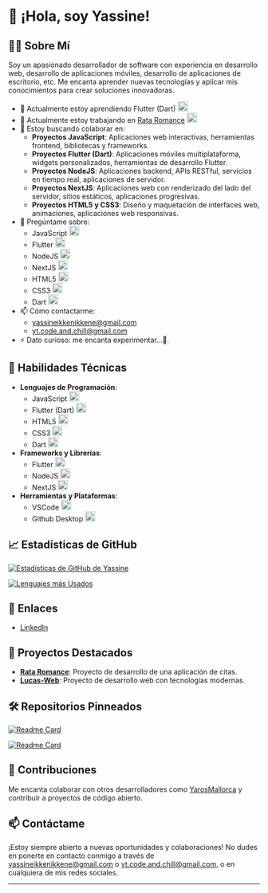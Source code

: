 # 👋 ¡Hola, soy Yassine!

## 🧑‍💻 Sobre Mí
Soy un apasionado desarrollador de software con experiencia en desarrollo web, desarrollo de aplicaciones móviles, desarrollo de aplicaciones de escritorio, etc. Me encanta aprender nuevas tecnologías y aplicar mis conocimientos para crear soluciones innovadoras.

- 🌱 Actualmente estoy aprendiendo Flutter (Dart) <img src="https://img.icons8.com/color/48/000000/flutter.png" width="20"/>
- 🔭 Actualmente estoy trabajando en [Rata Romance](https://github.com/code-and-relax/rata_romance) <img src="https://img.icons8.com/color/48/000000/github.png" width="20"/>
- 👯 Estoy buscando colaborar en:
  - **Proyectos JavaScript**: Aplicaciones web interactivas, herramientas frontend, bibliotecas y frameworks.
  - **Proyectos Flutter (Dart)**: Aplicaciones móviles multiplataforma, widgets personalizados, herramientas de desarrollo Flutter.
  - **Proyectos NodeJS**: Aplicaciones backend, APIs RESTful, servicios en tiempo real, aplicaciones de servidor.
  - **Proyectos NextJS**: Aplicaciones web con renderizado del lado del servidor, sitios estáticos, aplicaciones progresivas.
  - **Proyectos HTML5 y CSS3**: Diseño y maquetación de interfaces web, animaciones, aplicaciones web responsivas.
- 💬 Pregúntame sobre:
  - JavaScript <img src="https://img.icons8.com/color/48/000000/javascript.png" width="20"/>
  - Flutter <img src="https://img.icons8.com/color/48/000000/flutter.png" width="20"/>
  - NodeJS <img src="https://img.icons8.com/color/48/000000/nodejs.png" width="20"/>
  - NextJS <img src="https://img.icons8.com/color/48/000000/nextjs.png" width="20"/>
  - HTML5 <img src="https://img.icons8.com/color/48/000000/html-5.png" width="20"/>
  - CSS3 <img src="https://img.icons8.com/color/48/000000/css3.png" width="20"/>
  - Dart <img src="https://img.icons8.com/color/48/000000/dart.png" width="20"/>
- 📫 Cómo contactarme: 
  - [yassineikkenikkene@gmail.com](mailto:yassineikkenikkene@gmail.com)
  - [yt.code.and.chill@gmail.com](mailto:yt.code.and.chill@gmail.com)
- ⚡ Dato curioso: me encanta experimentar...🫣.

## 🚀 Habilidades Técnicas
- **Lenguajes de Programación**:
  - JavaScript <img src="https://img.icons8.com/color/48/000000/javascript.png" width="20"/>
  - Flutter (Dart) <img src="https://img.icons8.com/color/48/000000/flutter.png" width="20"/>
  - HTML5 <img src="https://img.icons8.com/color/48/000000/html-5.png" width="20"/>
  - CSS3 <img src="https://img.icons8.com/color/48/000000/css3.png" width="20"/>
  - Dart <img src="https://img.icons8.com/color/48/000000/dart.png" width="20"/>
- **Frameworks y Librerías**:
  - Flutter <img src="https://img.icons8.com/color/48/000000/flutter.png" width="20"/>
  - NodeJS <img src="https://img.icons8.com/color/48/000000/nodejs.png" width="20"/>
  - NextJS <img src="https://img.icons8.com/color/48/000000/nextjs.png" width="20"/>
- **Herramientas y Plataformas**:
  - VSCode <img src="https://code.visualstudio.com/favicon.ico" width="20"/>
  - Github Desktop <img src="https://desktop.github.com/images/desktop-icon.svg" width="20"/>

## 📈 Estadísticas de GitHub
[![Estadísticas de GitHub de Yassine](https://github-readme-stats.vercel.app/api?username=code-and-relax&show_icons=true&theme=radical)](https://github.com/code-and-relax)

[![Lenguajes más Usados](https://github-readme-stats.vercel.app/api/top-langs/?username=code-and-relax&layout=compact&theme=radical)](https://github.com/code-and-relax)

## 🔗 Enlaces
- [LinkedIn](https://www.linkedin.com/in/yassine-ikken-ikkene)

## 🌟 Proyectos Destacados
- **[Rata Romance](https://github.com/code-and-relax/rata_romance)**: Proyecto de desarrollo de una aplicación de citas.
- **[Lucas-Web](https://github.com/code-and-relax/Lucas-Web)**: Proyecto de desarrollo web con tecnologías modernas.

## 🛠️ Repositorios Pinneados
[![Readme Card](https://github-readme-stats.vercel.app/api/pin/?username=code-and-relax&repo=rata_romance&theme=radical)](https://github.com/code-and-relax/rata_romance)

[![Readme Card](https://github-readme-stats.vercel.app/api/pin/?username=code-and-relax&repo=Lucas-Web&theme=radical)](https://github.com/code-and-relax/Lucas-Web)

## 🤝 Contribuciones
Me encanta colaborar con otros desarrolladores como [YarosMallorca](https://github.com/YarosMallorca) y contribuir a proyectos de código abierto.

## 📫 Contáctame
¡Estoy siempre abierto a nuevas oportunidades y colaboraciones! No dudes en ponerte en contacto conmigo a través de [yassineikkenikkene@gmail.com](mailto:yassineikkenikkene@gmail.com) o [yt.code.and.chill@gmail.com](mailto:yt.code.and.chill@gmail.com), o en cualquiera de mis redes sociales.

---
